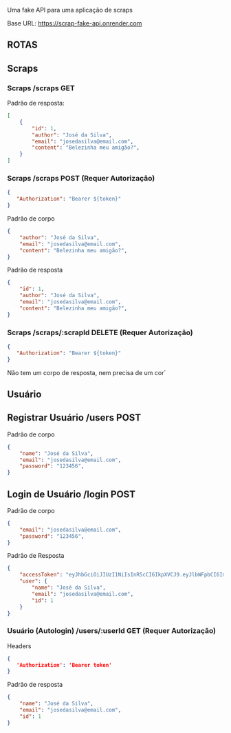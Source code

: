 Uma fake API para uma aplicação de scraps

Base URL: https://scrap-fake-api.onrender.com

## ROTAS

## Scraps

### Scraps /scraps GET

Padrão de resposta:

```json
[
    {
        "id": 1,
        "author": "José da Silva",
        "email": "josedasilva@email.com",
        "content": "Belezinha meu amigão?",
    } 
]
```

### Scraps /scraps POST (Requer Autorização)

```json
{
   "Authorization": "Bearer ${token}"
}
```

Padrão de corpo

```json
{
    "author": "José da Silva",
    "email": "josedasilva@email.com",
    "content": "Belezinha meu amigão?",
} 
```

Padrão de resposta

```json
{
    "id": 1,
    "author": "José da Silva",
    "email": "josedasilva@email.com",
    "content": "Belezinha meu amigão?",
} 
```

### Scraps /scraps/:scrapId DELETE (Requer Autorização)

```json
{
   "Authorization": "Bearer ${token}"
}
```

Não tem um corpo de resposta, nem precisa de um cor´

## Usuário

## Registrar Usuário /users POST

Padrão de corpo

```json
{
    "name": "José da Silva",
    "email": "josedasilva@email.com",
    "password": "123456",
} 
```

## Login de Usuário /login POST

Padrão de corpo

```json
{
    "email": "josedasilva@email.com",
    "password": "123456",
} 
```

Padrão de Resposta

```json
{
	"accessToken": "eyJhbGciOiJIUzI1NiIsInR5cCI6IkpXVCJ9.eyJlbWFpbCI6ImpvaG5kb2VAZW1haWwuY29tIiwiaWF0IjoxNjgxMjI2MzU1LCJleHAiOjE2ODEyMjk5NTUsInN1YiI6IjIifQ.HoHzAjg6luV9k6v8zHyewSTHsUnAKDBIbFiIS0r_joM",
	"user": {
        "name": "José da Silva",
		"email": "josedasilva@email.com",		
		"id": 1
	}
}
```
### Usuário (Autologin) /users/:userId GET (Requer Autorização)

Headers

```json
{
   'Authorization': 'Bearer token'
}
```

Padrão de resposta

```json
{
    "name": "José da Silva",
	"email": "josedasilva@email.com",		
	"id": 1
}
```
